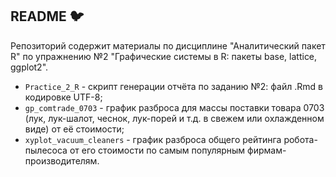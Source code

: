 ## README :bird:

Репозиторий содержит материалы по дисциплине "Аналитический пакет R" по упражнению №2 "Графические системы в R: пакеты base, lattice, ggplot2".

* ```Practice_2_R``` - скрипт генерации отчёта по заданию №2: файл .Rmd в кодировке UTF-8;
* ```gp_comtrade_0703``` - график разброса для массы поставки товара 0703 (лук, лук-шалот, чеснок, лук-порей и т.д. в свежем или охлажденном виде) от её стоимости;
* ```xyplot_vacuum_cleaners``` - график разброса общего рейтинга робота-пылесоса от его стоимости по самым популярным фирмам-производителям.
